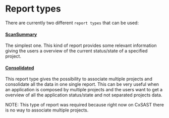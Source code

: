 # Report types

There are currently two different `report types` that can be used:

#### [ScanSummary](/pages/REPORT_TYPES_SCAN_SUMMARY)

The simplest one. This kind of report provides some relevant information giving the users a overview of the current status/state of a specified project.

#### [Consolidated](/pages/REPORT_TYPES_CONSOLIDATED)

This report type gives the possibility to associate multiple projects and consolidate all the data in one single report. This can be very useful when an application is composed by multiple projects and the users want to get a overview of all the application status/state and not separated projects data.

NOTE: This type of report was required because right now on CxSAST there is no way to associate multiple projects.
